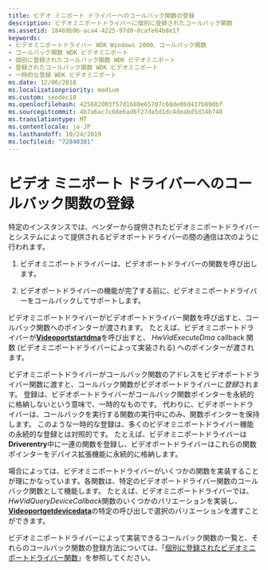 ```yaml
---
title: ビデオ ミニポート ドライバーへのコールバック関数の登録
description: ビデオミニポートドライバーに個別に登録されたコールバック関数
ms.assetid: 18469b9b-aca4-4225-97d0-8cafe64b8e1f
keywords:
- ビデオミニポートドライバー WDK Windows 2000、コールバック関数
- コールバック関数 WDK ビデオミニポート
- 個別に登録されたコールバック関数 WDK ビデオミニポート
- 登録されたコールバック関数 WDK ビデオミニポート
- 一時的な登録 WDK ビデオミニポート
ms.date: 12/06/2018
ms.localizationpriority: medium
ms.custom: seodec18
ms.openlocfilehash: 425682003f57d1680e65707c60de08d437b89dbf
ms.sourcegitcommit: 4b7a6ac7c68e6ad6f27da5d1dc4deabd5d34b748
ms.translationtype: MT
ms.contentlocale: ja-JP
ms.lasthandoff: 10/24/2019
ms.locfileid: "72840381"
---
```

# <a name="registering-callback-functions-in-video-miniport-drivers"></a>ビデオ ミニポート ドライバーへのコールバック関数の登録

特定のインスタンスでは、ベンダーから提供されたビデオミニポートドライバーとシステムによって提供されるビデオポートドライバーの間の通信は次のように行われます。

1.  ビデオミニポートドライバーは、ビデオポートドライバーの関数を呼び出します。

2.  ビデオポートドライバーの機能が完了する前に、ビデオミニポートドライバーをコールバックしてサポートします。

ビデオミニポートドライバーがビデオポートドライバー関数を呼び出すと、コールバック関数へのポインターが渡されます。 たとえば、ビデオミニポートドライバーが[**Videoportstartdma**](https://docs.microsoft.com/windows-hardware/drivers/ddi/video/nf-video-videoportstartdma)を呼び出すと、 *HwVidExecuteDma* callback 関数 (ビデオミニポートドライバーによって実装される) へのポインターが渡されます。

ビデオミニポートドライバーがコールバック関数のアドレスをビデオポートドライバー関数に渡すと、コールバック関数がビデオポートドライバーに*登録*されます。 登録は、ビデオポートドライバーがコールバック関数ポインターを永続的に格納しないという意味で、一時的なものです。 代わりに、ビデオポートドライバーは、コールバックを実行する関数の実行中にのみ、関数ポインターを保持します。 このような一時的な登録は、多くのビデオミニポートドライバー機能の永続的な登録とは対照的です。 たとえば、ビデオミニポートドライバーは**Driverentry**中に一連の関数を登録し、ビデオポートドライバーはこれらの関数ポインターをデバイス拡張機能に永続的に格納します。

場合によっては、ビデオミニポートドライバーがいくつかの関数を実装することが理にかなっています。各関数は、特定のビデオポートドライバー関数のコールバック関数として機能します。 たとえば、ビデオミニポートドライバーでは、 *HwVidQueryDeviceCallback*関数のいくつかのバリエーションを実装し、 [**Videoportgetdevicedata**](https://docs.microsoft.com/windows-hardware/drivers/ddi/video/nf-video-videoportgetdevicedata)の特定の呼び出しで選択のバリエーションを渡すことができます。

ビデオミニポートドライバーによって実装できるコールバック関数の一覧と、それらのコールバック関数の登録方法については、「[個別に登録されたビデオミニポートドライバー関数](https://docs.microsoft.com/windows-hardware/drivers/ddi/index)」を参照してください。